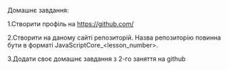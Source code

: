 Домашнє завдання:

1.Створити профіль на https://github.com/

2.Створити на даному сайті репозиторій. Назва репозиторію повинна бути в форматі JavaScriptCore_<lesson_number>.

3.Додати своє домашнє завдання з 2-го заняття на github